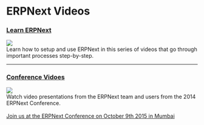 # ERPNext Videos

<h3>
	<a class="no-decoration" href="{{url_prefix}}/user/videos/learn">Learn ERPNext</a>
</h3>

<div class="row">
    <div class="col-sm-4">
        <a href="{{url_prefix}}/user/videos/learn">
            <img src="{{url_prefix}}/assets/img/videos/learn.jpg" class="img-responsive" style="margin-top: 0px;">
        </a>
    </div>
    <div class="col-sm-8">
        Learn how to setup and use ERPNext in this series of videos that go through important processes step-by-step.
    </div>
</div>

---

<h3>
	<a class="no-decoration" href="https://conf.erpnext.com/2014/videos">Conference Vidoes</a>
</h3>

<div class="row">
    <div class="col-sm-4">
        <a href="https://conf.erpnext.com/2014/videos">
            <img src="{{url_prefix}}/assets/img/videos/conf-2014.jpg" class="img-responsive" style="margin-top: 0px;">
        </a>
    </div>
    <div class="col-sm-8">
        Watch video presentations from the ERPNext team and users from the 2014 ERPNext Conference.
        <br><br>
		<a href="https://conf.erpnext.com">Join us at the ERPNext Conference on October 9th 2015 in Mumbai</a>
    </div>
</div>
